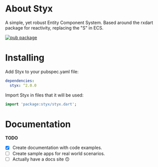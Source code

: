 # About Styx

A simple, yet robust Entity Component System. Based around the rxdart package for reactivity,
replacing the "S" in ECS.

[![pub package](https://img.shields.io/pub/v/styx.svg?label=styx&color=blue)](https://pub.dev/packages/styx)

# Installing

Add Styx to your pubspec.yaml file:

```yaml
dependencies:
  styx: ^2.0.0
```

Import Styx in files that it will be used:

```dart
import 'package:styx/styx.dart';
```

# Documentation
**TODO**
- [x] Create documentation with code examples.
- [ ] Create sample apps for real world scenarios.
- [ ] Actually have a docs site :upside_down_face:
